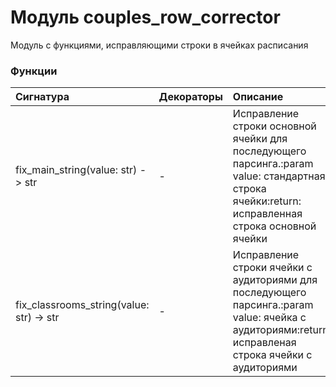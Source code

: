 # Модуль couples_row_corrector

Модуль с функциями, исправляющими строки в ячейках расписания

### Функции

| Сигнатура                                    | Декораторы | Описание                                                                                                                                             |
| :------------------------------------------- | :--------- | :--------------------------------------------------------------------------------------------------------------------------------------------------- |
| fix_main_string(value: str) -&#62; str       | -          | Исправление строки основной ячейки для последующего парсинга.:param value: стандартная строка ячейки:return: исправленная строка основной ячейки     |
| fix_classrooms_string(value: str) -&#62; str | -          | Исправление строки ячейки с аудиториями для последующего парсинга.:param value: ячейка с аудиториями:return: исправленая строка ячейки с аудиториями |